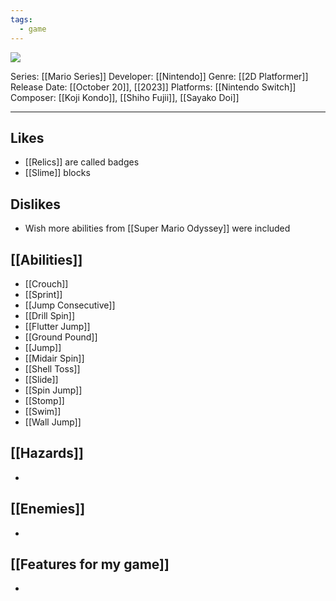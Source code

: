 ```yaml
---
tags:
  - game
---
```

<img src="https://cdn2.steamgriddb.com/thumb/113ebe6aaa1db9e72129d9f2d2e58bcc.jpg">

Series: [[Mario Series]]
Developer: [[Nintendo]]
Genre: [[2D Platformer]]
Release Date: [[October 20]], [[2023]]
Platforms: [[Nintendo Switch]]
Composer: [[Koji Kondo]], [[Shiho Fujii]], [[Sayako Doi]]

----


## Likes
* [[Relics]] are called badges
* [[Slime]] blocks

## Dislikes
* Wish more abilities from [[Super Mario Odyssey]] were included

## [[Abilities]]
* [[Crouch]]
* [[Sprint]]
* [[Jump Consecutive]]
* [[Drill Spin]]
* [[Flutter Jump]]
* [[Ground Pound]]
* [[Jump]]
* [[Midair Spin]]
* [[Shell Toss]]
* [[Slide]]
* [[Spin Jump]]
* [[Stomp]]
* [[Swim]]
* [[Wall Jump]]

## [[Hazards]]
* 

## [[Enemies]]
* 

## [[Features for my game]]
* 